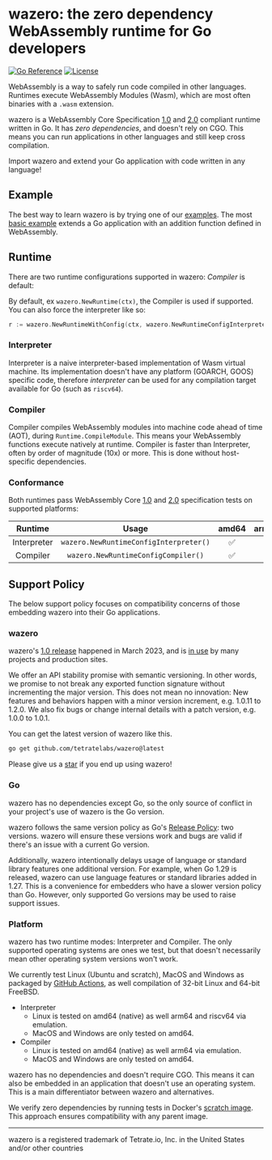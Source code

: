# wazero: the zero dependency WebAssembly runtime for Go developers

[![Go Reference](https://pkg.go.dev/badge/github.com/tetratelabs/wazero.svg)](https://pkg.go.dev/github.com/tetratelabs/wazero) [![License](https://img.shields.io/badge/License-Apache_2.0-blue.svg)](https://opensource.org/licenses/Apache-2.0)

WebAssembly is a way to safely run code compiled in other languages. Runtimes
execute WebAssembly Modules (Wasm), which are most often binaries with a `.wasm`
extension.

wazero is a WebAssembly Core Specification [1.0][1] and [2.0][2] compliant
runtime written in Go. It has *zero dependencies*, and doesn't rely on CGO.
This means you can run applications in other languages and still keep cross
compilation.

Import wazero and extend your Go application with code written in any language!

## Example

The best way to learn wazero is by trying one of our [examples](examples/README.md). The
most [basic example](examples/basic) extends a Go application with an addition
function defined in WebAssembly.

## Runtime

There are two runtime configurations supported in wazero: _Compiler_ is default:

By default, ex `wazero.NewRuntime(ctx)`, the Compiler is used if supported. You
can also force the interpreter like so:
```go
r := wazero.NewRuntimeWithConfig(ctx, wazero.NewRuntimeConfigInterpreter())
```

### Interpreter
Interpreter is a naive interpreter-based implementation of Wasm virtual
machine. Its implementation doesn't have any platform (GOARCH, GOOS) specific
code, therefore _interpreter_ can be used for any compilation target available
for Go (such as `riscv64`).

### Compiler
Compiler compiles WebAssembly modules into machine code ahead of time (AOT),
during `Runtime.CompileModule`. This means your WebAssembly functions execute
natively at runtime. Compiler is faster than Interpreter, often by order of
magnitude (10x) or more. This is done without host-specific dependencies.

### Conformance

Both runtimes pass WebAssembly Core [1.0][7] and [2.0][14] specification tests
on supported platforms:

|   Runtime   |                 Usage                  | amd64 | arm64 | others |
|:-----------:|:--------------------------------------:|:-----:|:-----:|:------:|
| Interpreter | `wazero.NewRuntimeConfigInterpreter()` |   ✅   |   ✅   |   ✅    |
|  Compiler   |  `wazero.NewRuntimeConfigCompiler()`   |   ✅   |   ✅   |   ❌    |

## Support Policy

The below support policy focuses on compatibility concerns of those embedding
wazero into their Go applications.

### wazero

wazero's [1.0 release][15] happened in March 2023, and is [in use][16] by many
projects and production sites.

We offer an API stability promise with semantic versioning. In other words, we
promise to not break any exported function signature without incrementing the
major version. This does not mean no innovation: New features and behaviors
happen with a minor version increment, e.g. 1.0.11 to 1.2.0. We also fix bugs
or change internal details with a patch version, e.g. 1.0.0 to 1.0.1.

You can get the latest version of wazero like this.
```bash
go get github.com/tetratelabs/wazero@latest
```

Please give us a [star][17] if you end up using wazero!

### Go

wazero has no dependencies except Go, so the only source of conflict in your
project's use of wazero is the Go version.

wazero follows the same version policy as Go's [Release Policy][10]: two
versions. wazero will ensure these versions work and bugs are valid if there's
an issue with a current Go version.

Additionally, wazero intentionally delays usage of language or standard library
features one additional version. For example, when Go 1.29 is released, wazero
can use language features or standard libraries added in 1.27. This is a
convenience for embedders who have a slower version policy than Go. However,
only supported Go versions may be used to raise support issues.

### Platform

wazero has two runtime modes: Interpreter and Compiler. The only supported operating
systems are ones we test, but that doesn't necessarily mean other operating
system versions won't work.

We currently test Linux (Ubuntu and scratch), MacOS and Windows as packaged by
[GitHub Actions][11], as well compilation of 32-bit Linux and 64-bit FreeBSD.

* Interpreter
  * Linux is tested on amd64 (native) as well arm64 and riscv64 via emulation.
  * MacOS and Windows are only tested on amd64.
* Compiler
  * Linux is tested on amd64 (native) as well arm64 via emulation.
  * MacOS and Windows are only tested on amd64.

wazero has no dependencies and doesn't require CGO. This means it can also be
embedded in an application that doesn't use an operating system. This is a main
differentiator between wazero and alternatives.

We verify zero dependencies by running tests in Docker's [scratch image][12].
This approach ensures compatibility with any parent image.

-----
wazero is a registered trademark of Tetrate.io, Inc. in the United States and/or other countries

[1]: https://www.w3.org/TR/2019/REC-wasm-core-1-20191205/
[2]: https://www.w3.org/TR/2022/WD-wasm-core-2-20220419/
[4]: https://github.com/WebAssembly/meetings/blob/main/process/subgroups.md
[5]: https://github.com/WebAssembly/WASI
[6]: https://pkg.go.dev/golang.org/x/sys/unix
[7]: https://github.com/WebAssembly/spec/tree/wg-1.0/test/core
[9]: https://github.com/tetratelabs/wazero/issues/506
[10]: https://go.dev/doc/devel/release
[11]: https://github.com/actions/virtual-environments
[12]: https://docs.docker.com/develop/develop-images/baseimages/#create-a-simple-parent-image-using-scratch
[13]: https://github.com/WebAssembly/WASI/blob/snapshot-01/phases/snapshot/docs.md
[14]: https://github.com/WebAssembly/spec/tree/d39195773112a22b245ffbe864bab6d1182ccb06/test/core
[15]: https://tetrate.io/blog/introducing-wazero-from-tetrate/
[16]: https://wazero.io/community/users/
[17]: https://github.com/tetratelabs/wazero/stargazers
